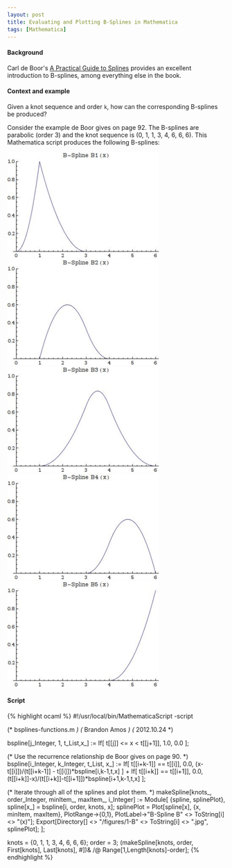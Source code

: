 ```yaml
---
layout: post
title: Evaluating and Plotting B-Splines in Mathematica
tags: [Mathematica]
---
```


#### Background
Carl de Boor's [A Practical Guide to Splines](http://amzn.com/0387953663)
provides an excellent introduction to B-splines, among everything else
in the book.

#### Context and example
Given a knot sequence and order `k`, how can the corresponding
B-splines be produced?

Consider the example de Boor gives on page 92. The B-splines are parabolic
(order 3) and the knot sequence is (0, 1, 1, 3, 4, 6, 6, 6).
This Mathematica script produces the following B-splines:

<img src="/data/2013-03-12/1-B1.jpg" width="350px"/>
<img src="/data/2013-03-12/1-B2.jpg" width="350px"/>
<img src="/data/2013-03-12/1-B3.jpg" width="350px"/>
<img src="/data/2013-03-12/1-B4.jpg" width="350px"/>
<img src="/data/2013-03-12/1-B5.jpg" width="350px"/>

#### Script
{% highlight ocaml %}
#!/usr/local/bin/MathematicaScript -script

(* bsplines-functions.m *)
(* Brandon Amos *)
(* 2012.10.24 *)

bspline[j_Integer, 1, t_List,x_] := If[
    t[[j]] <= x < t[[j+1]],
    1.0,
    0.0
];

(* Use the recurrence relationship de Boor gives on page 90. *)
bspline[i_Integer, k_Integer, t_List, x_] :=
    If[ t[[i+k-1]] == t[[i]],
        0.0,
        (x-t[[i]])/(t[[i+k-1]] - t[[i]])*bspline[i,k-1,t,x]
    ] +
    If[ t[[i+k]] == t[[i+1]],
        0.0,
        (t[[i+k]]-x)/(t[[i+k]]-t[[i+1]])*bspline[i+1,k-1,t,x]
    ];

(* Iterate through all of the splines and plot them. *)
makeSpline[knots_, order_Integer, minItem_, maxItem_, i_Integer] := Module[
    {spline, splinePlot},
    spline[x_] = bspline[i, order, knots, x];
    splinePlot = Plot[spline[x], {x, minItem, maxItem}, PlotRange->{0,1}, 
        PlotLabel->"B-Spline B" <> ToString[i] <> "(x)"]; 
    Export[Directory[] <> "/figures/1-B" <> ToString[i] <> ".jpg",
        splinePlot];
];

knots = {0, 1, 1, 3, 4, 6, 6, 6}; order = 3;
(makeSpline[knots, order, First[knots], Last[knots], #])& /@
    Range[1,Length[knots]-order];
{% endhighlight %}
